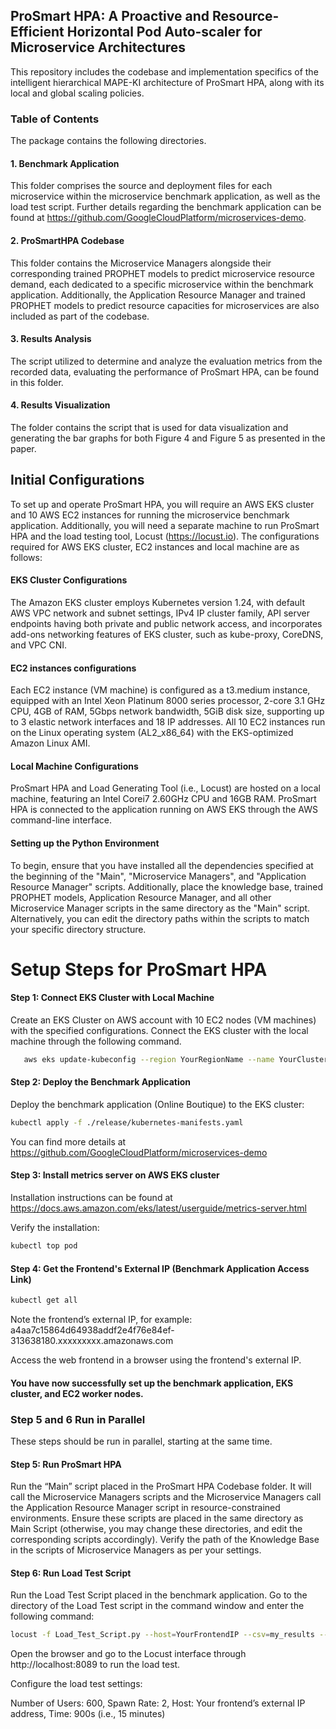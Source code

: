 ## ProSmart HPA: A Proactive and Resource-Efficient Horizontal Pod Auto-scaler for Microservice Architectures

This repository includes the codebase and implementation specifics of the intelligent hierarchical MAPE-KI architecture of ProSmart HPA, along with its local and global scaling policies.

### Table of Contents

The package contains the following directories.

#### 1. Benchmark Application
This folder comprises the source and deployment files for each microservice within the microservice benchmark application, as well as the load test script. Further details regarding the benchmark application can be found at https://github.com/GoogleCloudPlatform/microservices-demo.

#### 2. ProSmartHPA Codebase
This folder contains the Microservice Managers alongside their corresponding trained PROPHET models to predict microservice resource demand, each dedicated to a specific microservice within the benchmark application. Additionally, the Application Resource Manager and trained PROPHET models to predict resource capacities for microservices are also included as part of the codebase.

#### 3. Results Analysis
The script utilized to determine and analyze the evaluation metrics from the recorded data, evaluating the performance of ProSmart HPA, can be found in this folder. 

#### 4. Results Visualization
The folder contains the script that is used for data visualization and generating the bar graphs for both Figure 4 and Figure 5 as presented in the paper.








## Initial Configurations

To set up and operate ProSmart HPA, you will require an AWS EKS cluster and 10 AWS EC2 instances for running the microservice benchmark application. Additionally, you will need a separate machine to run ProSmart HPA and the load testing tool, Locust (https://locust.io). The configurations required for AWS EKS cluster, EC2 instances and local machine are as follows:

#### EKS Cluster Configurations

The Amazon EKS cluster employs Kubernetes version 1.24, with default AWS VPC network and subnet settings, IPv4 IP cluster family, API server endpoints having both private and public network access, and incorporates add-ons networking features of EKS cluster, such as kube-proxy, CoreDNS, and VPC CNI.

#### EC2 instances configurations

Each EC2 instance (VM machine) is configured as a t3.medium instance, equipped with an Intel Xeon Platinum 8000 series processor,  2-core 3.1 GHz CPU, 4GB of RAM, 5Gbps network bandwidth, 5GiB disk size, supporting up to 3 elastic network interfaces and 18 IP addresses. All 10 EC2 instances run on the Linux operating system (AL2_x86_64) with the EKS-optimized Amazon Linux AMI.

#### Local Machine Configurations

ProSmart HPA and Load Generating Tool (i.e., Locust) are hosted on a local machine, featuring an Intel Corei7 2.60GHz CPU and 16GB RAM. ProSmart HPA is connected to the application running on AWS EKS through the AWS command-line interface.

#### Setting up the Python Environment

To begin, ensure that you have installed all the dependencies specified at the beginning of the "Main", "Microservice Managers", and "Application Resource Manager" scripts. Additionally, place the knowledge base, trained PROPHET models, Application Resource Manager, and all other Microservice Manager scripts in the same directory as the "Main" script. Alternatively, you can edit the directory paths within the scripts to match your specific directory structure.








# Setup Steps for ProSmart HPA

#### Step 1: Connect EKS Cluster with Local Machine
Create an EKS Cluster on AWS account with 10 EC2 nodes (VM machines) with the specified configurations. Connect the EKS cluster with the local machine through the following command.

```sh
   aws eks update-kubeconfig --region YourRegionName --name YourClusterName
```


#### Step 2: Deploy the Benchmark Application
Deploy the benchmark application (Online Boutique) to the EKS cluster:

```sh
kubectl apply -f ./release/kubernetes-manifests.yaml
```
You can find more details at https://github.com/GoogleCloudPlatform/microservices-demo 

#### Step 3: Install metrics server on AWS EKS cluster

Installation instructions can be found at https://docs.aws.amazon.com/eks/latest/userguide/metrics-server.html 

Verify the installation: 

```sh
kubectl top pod
```

#### Step 4: Get the Frontend's External IP (Benchmark Application Access Link)

```sh
kubectl get all
```

Note the frontend’s external IP, for example: a4aa7c15864d64938addf2e4f76e84ef-313638180.xxxxxxxxx.amazonaws.com

Access the web frontend in a browser using the frontend's external IP.

#### You have now successfully set up the benchmark application, EKS cluster, and EC2 worker nodes.

### Step 5 and 6 Run in Parallel

These steps should be run in parallel, starting at the same time.

#### Step 5: Run ProSmart HPA

Run the “Main” script placed in the ProSmart HPA Codebase folder. It will call the Microservice Managers scripts and the Microservice Managers call the Application Resource Manager script in resource-constrained environments. Ensure these scripts are placed in the same directory as Main Script (otherwise, you may change these directories, and edit the corresponding scripts accordingly). Verify the path of the Knowledge Base in the scripts of Microservice Managers as per your settings.

#### Step 6: Run Load Test Script

Run the Load Test Script placed in the benchmark application. Go to the directory of the Load Test script in the command window and enter the following command:

```sh
locust -f Load_Test_Script.py --host=YourFrontendIP --csv=my_results --csv-full-history
```

Open the browser and go to the Locust interface through http://localhost:8089 to run the load test.

Configure the load test settings:

Number of Users: 600, 
Spawn Rate: 2, 
Host: Your frontend’s external IP address, 
Time: 900s (i.e., 15 minutes)
